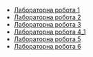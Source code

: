 <div>
  <ul>
<li><a href="https://github.com/deadshotgo/java-course/tree/main/Java1">Лабораторна робота 1</a> </li>
<li><a href="https://github.com/deadshotgo/java-course/tree/main/Java2">Лабораторна робота 2</a> </li>
<li><a href="https://github.com/deadshotgo/java-course/tree/main/Java3">Лабораторна робота 3</a> </li>
<li><a href="https://github.com/deadshotgo/java-course/tree/main/Java4_1">Лабораторна робота 4_1</a> </li>
<li><a href="https://github.com/deadshotgo/java-course/tree/main/Javva5">Лабораторна робота 5</a> </li>
<li><a href="https://github.com/deadshotgo/java-course/tree/main/Java6">Лабораторна робота 6</a> </li>
  </ul>
</div>
